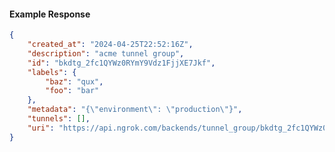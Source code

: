 <!-- Code generated for API Clients. DO NOT EDIT. -->

#### Example Response

```json
{
	"created_at": "2024-04-25T22:52:16Z",
	"description": "acme tunnel group",
	"id": "bkdtg_2fc1QYWz0RYmY9Vdz1FjjXE7Jkf",
	"labels": {
		"baz": "qux",
		"foo": "bar"
	},
	"metadata": "{\"environment\": \"production\"}",
	"tunnels": [],
	"uri": "https://api.ngrok.com/backends/tunnel_group/bkdtg_2fc1QYWz0RYmY9Vdz1FjjXE7Jkf"
}
```
